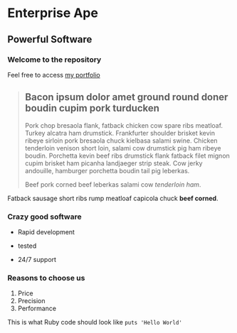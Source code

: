 Enterprise Ape
==============

Powerful Software
-----------------

### Welcome to the repository

Feel free to access [my portfolio]()

> ## Bacon ipsum dolor amet ground round doner boudin cupim pork turducken
>
>Pork chop bresaola flank, fatback chicken cow spare ribs meatloaf. Turkey alcatra ham drumstick. Frankfurter shoulder brisket kevin ribeye sirloin pork bresaola chuck kielbasa salami swine. Chicken tenderloin venison short loin, salami cow drumstick pig ham ribeye boudin. Porchetta kevin beef ribs drumstick flank fatback filet mignon cupim brisket ham picanha landjaeger strip steak. Cow jerky andouille, hamburger porchetta boudin tail pig leberkas.
>
>Beef pork corned beef leberkas salami cow *tenderloin ham*.

Fatback sausage short ribs rump meatloaf capicola chuck **beef corned**.

### Crazy good software
* Rapid development
+ tested
- 24/7 support

### Reasons to choose us
1. Price
2. Precision
3. Performance

This is what Ruby code should look like `puts 'Hello World'`
